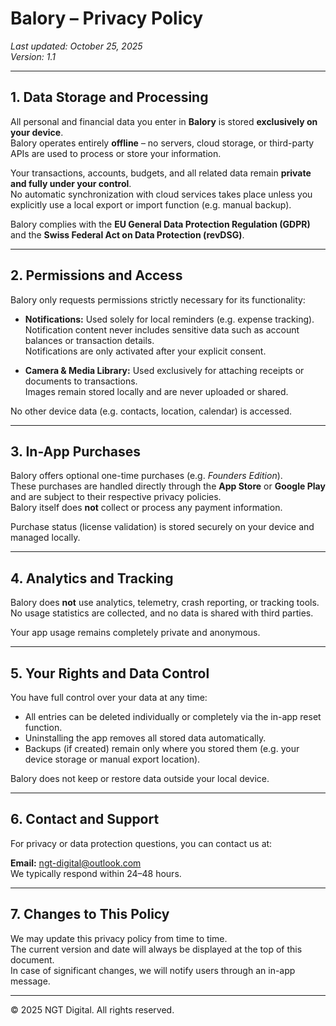 # Balory – Privacy Policy

_Last updated: October 25, 2025_  
_Version: 1.1_

---

## 1. Data Storage and Processing
All personal and financial data you enter in **Balory** is stored **exclusively on your device**.  
Balory operates entirely **offline** – no servers, cloud storage, or third-party APIs are used to process or store your information.

Your transactions, accounts, budgets, and all related data remain **private and fully under your control**.  
No automatic synchronization with cloud services takes place unless you explicitly use a local export or import function (e.g. manual backup).

Balory complies with the **EU General Data Protection Regulation (GDPR)** and the **Swiss Federal Act on Data Protection (revDSG)**.

---

## 2. Permissions and Access
Balory only requests permissions strictly necessary for its functionality:

- **Notifications:** Used solely for local reminders (e.g. expense tracking).  
  Notification content never includes sensitive data such as account balances or transaction details.  
  Notifications are only activated after your explicit consent.

- **Camera & Media Library:** Used exclusively for attaching receipts or documents to transactions.  
  Images remain stored locally and are never uploaded or shared.

No other device data (e.g. contacts, location, calendar) is accessed.

---

## 3. In-App Purchases
Balory offers optional one-time purchases (e.g. *Founders Edition*).  
These purchases are handled directly through the **App Store** or **Google Play** and are subject to their respective privacy policies.  
Balory itself does **not** collect or process any payment information.

Purchase status (license validation) is stored securely on your device and managed locally.

---

## 4. Analytics and Tracking
Balory does **not** use analytics, telemetry, crash reporting, or tracking tools.  
No usage statistics are collected, and no data is shared with third parties.

Your app usage remains completely private and anonymous.

---

## 5. Your Rights and Data Control
You have full control over your data at any time:

- All entries can be deleted individually or completely via the in-app reset function.  
- Uninstalling the app removes all stored data automatically.  
- Backups (if created) remain only where you stored them (e.g. your device storage or manual export location).

Balory does not keep or restore data outside your local device.

---

## 6. Contact and Support
For privacy or data protection questions, you can contact us at:

**Email:** ngt-digital@outlook.com  
We typically respond within 24–48 hours.

---

## 7. Changes to This Policy
We may update this privacy policy from time to time.  
The current version and date will always be displayed at the top of this document.  
In case of significant changes, we will notify users through an in-app message.

---

© 2025 NGT Digital. All rights reserved.
